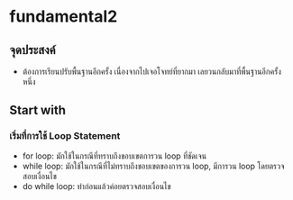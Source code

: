 # fundamental2

## จุดประสงค์
- ต้องการเรียนปรับพื้นฐานอีกครั้ง เนื่องจากไปเจอโจทย์ที่ยากมา เลยวนกลับมาที่พื้นฐานอีกครั้งหนึ่ง

## Start with
### เริ่มที่การใช้ Loop Statement
- for loop: มักใช้ในกรณีที่ทราบถึงขอบเขตการวน loop ที่ชัดเจน
- while loop: มักใช้ในกรณีที่ไม่ทราบถึงขอบเขตของการวน loop, มีการวน loop โดยตรวจสอบเงื่อนไข
- do while loop: ทำก่อนแล้วค่อยตรวจสอบเงื่อนไข
